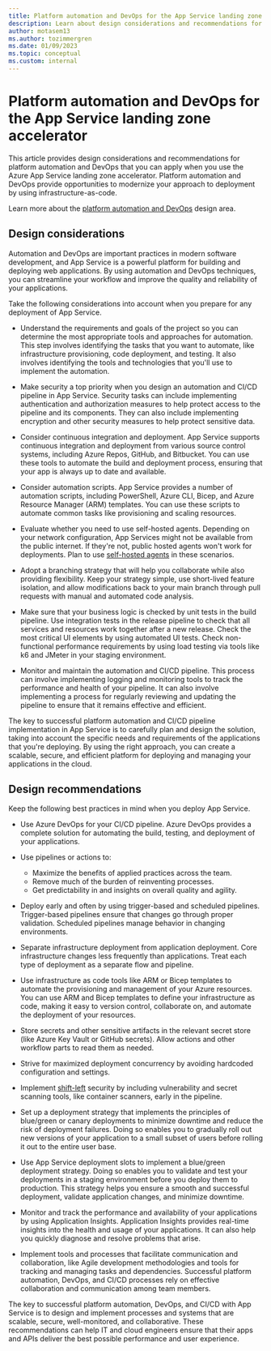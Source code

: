```yaml
---
title: Platform automation and DevOps for the App Service landing zone accelerator
description: Learn about design considerations and recommendations for platform automation and DevOps in the Azure App Service landing zone accelerator.
author: motasem13
ms.author: tozimmergren
ms.date: 01/09/2023
ms.topic: conceptual
ms.custom: internal
---
```


# Platform automation and DevOps for the App Service landing zone accelerator

This article provides design considerations and recommendations for platform automation and DevOps that you can apply when you use the Azure App Service landing zone accelerator. Platform automation and DevOps provide opportunities to modernize your approach to deployment by using infrastructure-as-code.

Learn more about the [platform automation and DevOps](../../../ready/landing-zone/design-area/platform-automation-devops.md) design area.

## Design considerations

Automation and DevOps are important practices in modern software development, and App Service is a powerful platform for building and deploying web applications. By using automation and DevOps techniques, you can streamline your workflow and improve the quality and reliability of your applications.

Take the following considerations into account when you prepare for any deployment of App Service.

- Understand the requirements and goals of the project so you can determine the most appropriate tools and approaches for automation. This step involves identifying the tasks that you want to automate, like infrastructure provisioning, code deployment, and testing. It also involves identifying the tools and technologies that you'll use to implement the automation.
- Make security a top priority when you design an automation and CI/CD pipeline in App Service. Security tasks can include implementing authentication and authorization measures to help protect access to the pipeline and its components. They can also include implementing encryption and other security measures to help protect sensitive data.
- Consider continuous integration and deployment. App Service supports continuous integration and deployment from various source control systems, including Azure Repos, GitHub, and Bitbucket. You can use these tools to automate the build and deployment process, ensuring that your app is always up to date and available.
- Consider automation scripts. App Service provides a number of automation scripts, including PowerShell, Azure CLI, Bicep, and Azure Resource Manager (ARM) templates. You can use these scripts to automate common tasks like provisioning and scaling resources.
- Evaluate whether you need to use self-hosted agents. Depending on your network configuration, App Services might not be available from the public internet. If they're not, public hosted agents won't work for deployments. Plan to use [self-hosted agents](https://azure.github.io/AppService/2021/01/04/deploying-to-network-secured-sites.html) in these scenarios.
- Adopt a branching strategy that will help you collaborate while also providing flexibility. Keep your strategy simple, use short-lived feature isolation, and allow modifications back to your main branch through pull requests with manual and automated code analysis.
- Make sure that your business logic is checked by unit tests in the build pipeline. Use integration tests in the release pipeline to check that all services and resources work together after a new release. Check the most critical UI elements by using automated UI tests. Check non-functional performance requirements by using load testing via tools like k6 and JMeter in your staging environment.

- Monitor and maintain the automation and CI/CD pipeline. This process can involve implementing logging and monitoring tools to track the performance and health of your pipeline. It can also involve implementing a process for regularly reviewing and updating the pipeline to ensure that it remains effective and efficient.

The key to successful platform automation and CI/CD pipeline implementation in App Service is to carefully plan and design the solution, taking into account the specific needs and requirements of the applications that you're deploying. By using the right approach, you can create a scalable, secure, and efficient platform for deploying and managing your applications in the cloud.

## Design recommendations

Keep the following best practices in mind when you deploy App Service.

- Use Azure DevOps for your CI/CD pipeline. Azure DevOps provides a complete solution for automating the build, testing, and deployment of your applications.

- Use pipelines or actions to:
    - Maximize the benefits of applied practices across the team.
    - Remove much of the burden of reinventing processes.
    - Get predictability in and insights on overall quality and agility.
- Deploy early and often by using trigger-based and scheduled pipelines. Trigger-based pipelines ensure that changes go through proper validation. Scheduled pipelines manage behavior in changing environments.
- Separate infrastructure deployment from application deployment. Core infrastructure changes less frequently than applications. Treat each type of deployment as a separate flow and pipeline.
- Use infrastructure as code tools like ARM or Bicep templates to automate the provisioning and management of your Azure resources. You can use ARM and Bicep templates to define your infrastructure as code, making it easy to version control, collaborate on, and automate the deployment of your resources.

- Store secrets and other sensitive artifacts in the relevant secret store (like Azure Key Vault or GitHub secrets). Allow actions and other workflow parts to read them as needed.
-  Strive for maximized deployment concurrency by avoiding hardcoded configuration and settings.
-  Implement [shift-left](/azure/devops/learn/devops-at-microsoft/shift-left-make-testing-fast-reliable) security by including vulnerability and secret scanning tools, like container scanners, early in the pipeline.
-  Set up a deployment strategy that implements the principles of blue/green or canary deployments to minimize downtime and reduce the risk of deployment failures. Doing so enables you to gradually roll out new versions of your application to a small subset of users before rolling it out to the entire user base.
-  Use App Service deployment slots to implement a blue/green deployment strategy. Doing so enables you to validate and test your deployments in a staging environment before you deploy them to production. This strategy helps you ensure a smooth and successful deployment, validate application changes, and minimize downtime.
- Monitor and track the performance and availability of your applications by using Application Insights. Application Insights provides real-time insights into the health and usage of your applications. It can also help you quickly diagnose and resolve problems that arise.

- Implement tools and processes that facilitate communication and collaboration, like Agile development methodologies and tools for tracking and managing tasks and dependencies. Successful platform automation, DevOps, and CI/CD processes rely on effective collaboration and communication among team members.

The key to successful platform automation, DevOps, and CI/CD with App Service is to design and implement processes and systems that are scalable, secure, well-monitored, and collaborative. These recommendations can help IT and cloud engineers ensure that their apps and APIs deliver the best possible performance and user experience.